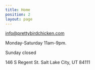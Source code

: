 ```yaml
---
title: Home
position: 2
layout: page
---
```


[info@prettybirdchicken.com](mailto:info@prettybirdchicken.com)

Monday-Saturday 11am-9pm.

Sunday closed


146 S Regent St.
Salt Lake City, UT 84111





